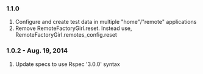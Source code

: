 ### 1.1.0
1. Configure and create test data in multiple "home"/"remote" applications
2. Remove RemoteFactoryGirl.reset. Instead use, RemoteFactoryGirl.remotes_config.reset
### 1.0.2 - Aug. 19, 2014
1. Update specs to use Rspec '3.0.0' syntax

